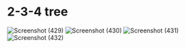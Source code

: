 <h1>2-3-4 tree</h1>




![Screenshot (429)](https://user-images.githubusercontent.com/89120960/204857931-9045b41d-b44a-4098-beca-0c008be6e772.png)
![Screenshot (430)](https://user-images.githubusercontent.com/89120960/204857937-9733d0d0-7785-48c8-b8fa-96a3b52da462.png)
![Screenshot (431)](https://user-images.githubusercontent.com/89120960/204857944-66cd9e07-8c32-4ce8-b9a5-a053e709a78d.png)
![Screenshot (432)](https://user-images.githubusercontent.com/89120960/204857950-d342f77e-8d3d-4a1b-a6e1-dabd71f201e9.png)
